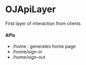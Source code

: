 # OJApiLayer
First layer of interaction from clients

#### APIs
* /home : generates home page
* /home/sign-in
* /home/sign-out